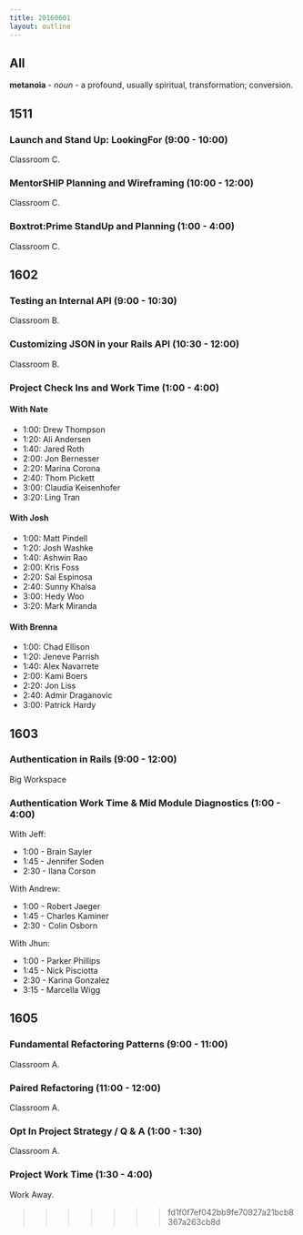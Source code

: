 ```yaml
---
title: 20160601
layout: outline
---
```


## All

**metanoia** - _noun_ - a profound, usually spiritual, transformation; conversion.


## 1511

### Launch and Stand Up: LookingFor (9:00 - 10:00)

Classroom C.

### MentorSHIP Planning and Wireframing (10:00 - 12:00)

Classroom C.

### Boxtrot:Prime StandUp and Planning (1:00 - 4:00)

Classroom C.


## 1602

### Testing an Internal API (9:00 - 10:30)

Classroom B.

### Customizing JSON in your Rails API (10:30 - 12:00)

Classroom B.

### Project Check Ins and Work Time (1:00 - 4:00)

#### With Nate
  - 1:00: Drew Thompson
  - 1:20: Ali Andersen
  - 1:40: Jared Roth
  - 2:00: Jon Bernesser
  - 2:20: Marina Corona
  - 2:40: Thom Pickett
  - 3:00: Claudia Keisenhofer
  - 3:20: Ling Tran

#### With Josh
  - 1:00: Matt Pindell 
  - 1:20: Josh Washke
  - 1:40: Ashwin Rao
  - 2:00: Kris Foss
  - 2:20: Sal Espinosa
  - 2:40: Sunny Khalsa
  - 3:00: Hedy Woo
  - 3:20: Mark Miranda

#### With Brenna
  - 1:00: Chad Ellison
  - 1:20: Jeneve Parrish
  - 1:40: Alex Navarrete
  - 2:00: Kami Boers
  - 2:20: Jon Liss
  - 2:40: Admir Draganovic
  - 3:00: Patrick Hardy

## 1603

### Authentication in Rails (9:00 - 12:00)

Big Workspace

### Authentication Work Time & Mid Module Diagnostics (1:00 - 4:00)

With Jeff:

  * 1:00 - Brain Sayler
  * 1:45 - Jennifer Soden
  * 2:30 - Ilana Corson

With Andrew:

  * 1:00 - Robert Jaeger
  * 1:45 - Charles Kaminer
  * 2:30 - Colin Osborn

With Jhun:

  * 1:00 - Parker Phillips
  * 1:45 - Nick Pisciotta
  * 2:30 - Karina Gonzalez
  * 3:15 - Marcella Wigg



## 1605

### Fundamental Refactoring Patterns (9:00 - 11:00)

Classroom A.

### Paired Refactoring (11:00 - 12:00)

Classroom A.

### Opt In Project Strategy / Q & A (1:00 - 1:30)

Classroom A.

### Project Work Time (1:30 - 4:00)

Work Away.


>>>>>>> fd1f0f7ef042bb9fe70927a21bcb8367a263cb8d
